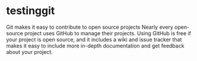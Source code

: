 # testinggit
Git makes it easy to contribute to open source projects
Nearly every open-source project uses GitHub to manage their projects. Using GitHub is free if your project is open source, and it includes a wiki and issue tracker that makes it easy to include more in-depth documentation and get feedback about your project.
